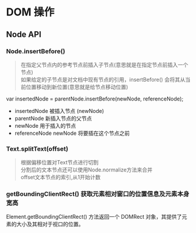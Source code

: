 # DOM 操作  

## Node API

### Node.insertBefore()  

> 在指定父节点内的参考节点前插入子节点(意思就是在指定节点前插入一个节点)  
> 如果给定的子节点是对文档中现有节点的引用，insertBefore() 会将其从当前位置移动到新位置(意思就是给节点移动位置)  

var insertedNode = parentNode.insertBefore(newNode, referenceNode);

* insertedNode 被插入节点 (newNode)
* parentNode 新插入节点的父节点
* newNode 用于插入的节点
* referenceNode newNode 将要插在这个节点之前  

### Text.splitText(offset)  

> 根据偏移位置对Text节点进行切割  
> 分割后的文本节点还可以使用Node.normalize方法来合并  
> offset文本节点的索引,从1开始计数  

### getBoundingClientRect()  获取元素相对窗口的位置信息及元素本身宽高

Element.getBoundingClientRect() 方法返回一个 DOMRect 对象，其提供了元素的大小及其相对于视口的位置。